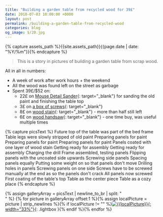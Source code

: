 ```yaml
---
title: "Building a garden table from recycled wood for 39£"
date: 2018-07-03 10:00:00 +0000
layout: post
permalink: /building-a-garden-table-from-recycled-wood
categories: blog
og_image: $/20.jpg
---
```


{% capture assets_path %}{{site.assets_path}}{{page.date | date: "%Y/%m"}}{% endcapture %}

> This is a story in pictures of building a garden table from scrap wood.

All in all in numbers:

* A week of work after work hours + the weekend
* All the wood was found left on the street as garbage
* Spent 39£/$52 on:
  * 22£ on [Mouse Detail Sander](https://amzn.to/2MG6Ze4){: target="_blank"} for sanding the old paint and finishing the table top
  * 3£ on [a box of screws](https://amzn.to/2KPbdjm){: target="_blank"}
  * 8£ on [wood stain](https://amzn.to/2IPeopk){: target="_blank"} - more than half still left
  * 6£ on [wood handsaw](https://amzn.to/2MP0KF0){: target="_blank"} - one time buy, was useful multiple times


{% capture picsText %}
Future top of the table was part of the bed frame
Table legs were slowly stripped of old paint
Preparing panels for paint
Preparing panels for paint
Preparing panels for paint
Panels coated with one layer of wood stain
Getting ready for assembly
Getting ready for assembly
Charging the drill
Frame assembled, testing panels
Flipping panels with the uncoated side upwards
Screwing side panels
Spacing panels equally
Putting some weight on so that panels don't move
Drilling holes in panels
Screwing panels on one side
Screws have to be screwed manually at the end as so the panels don't crack
All panels now screwed
First coating of the table's top
Table as the center piece
Table as a cozy place
{% endcapture %}

{% assign galleryArray = picsText | newline_to_br | split: "<br />" %}
{% for picture in galleryArray offset:1 %}{% assign localPicture = picture | strip_newlines %}{% if localPicture != "" %}[![{{localPicture}}]({{assets_path}}/{{forloop.index}}.jpg){: width="33%"}]({{assets_path}}/{{forloop.index}}.jpg){: .lightbox }{% endif %}{% endfor %}
